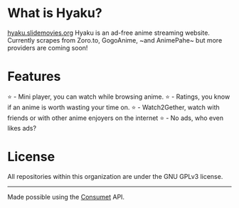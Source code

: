 # What is Hyaku?
[hyaku.slidemovies.org](https://hyaku.slidemovies.org)
Hyaku is an ad-free anime streaming website.
Currently scrapes from Zoro.to, GogoAnime, ~and AnimePahe~ but more providers are coming soon!

# Features
⭐️ - Mini player, you can watch while browsing anime.
⭐️ - Ratings, you know if an anime is worth wasting your time on.
⭐️ - Watch2Gether, watch with friends or with other anime enjoyers on the internet
⭐️ - No ads, who even likes ads?

# License
All repositories within this organization are under the GNU GPLv3 license.

---

Made possible using the [Consumet](https://github.com/consumet) API.
